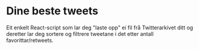 # Dine beste tweets

Eit enkelt React-script som lar deg "laste opp" ei fil frå Twitterarkivet ditt og deretter lar deg sortere og filtrere tweetane i det etter antall favorittar/retweets.
